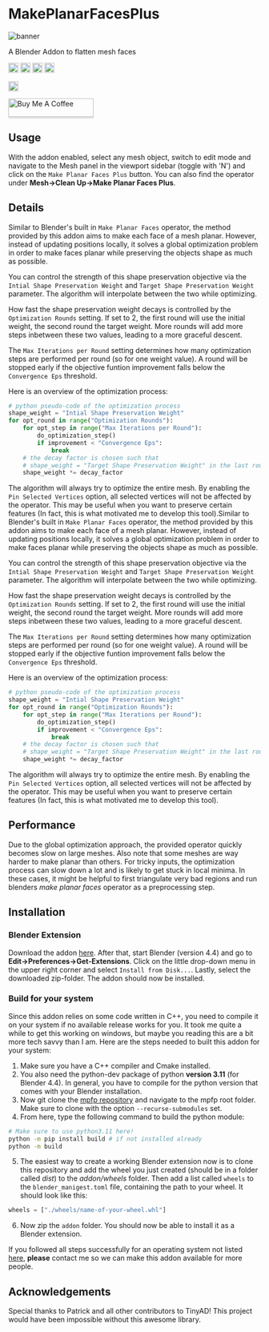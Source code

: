 # MakePlanarFacesPlus

![banner](images/MakePlanarFacesPlusBanner.png)

A Blender Addon to flatten mesh faces

<a href="https://www.github.com/AntonFlorey/MakePlanarFacesPlus/releases"><img src="https://img.shields.io/github/v/release/AntonFlorey/MakePlanarFacesPlus" alt="Badge displaying release version." style="height:20px"/></a> <a href="https://www.github.com/AntonFlorey/MakePlanarFacesPlus/releases"><img src="https://img.shields.io/github/downloads/AntonFlorey/MakePlanarFacesPlus/total.svg" alt="Repo total downloads count." style="height:20px"/></a> <a href="https://github.com/AntonFlorey/MakePlanarFacesPlus/blob/main/LICENSE"><img src="https://img.shields.io/github/license/AntonFlorey/MakePlanarFacesPlus" alt="Badge displaying license." style="height:20px"/></a> <a href="https://github.com/AntonFlorey/MakePlanarFacesPlus"><img src="https://img.shields.io/github/stars/AntonFlorey/MakePlanarFacesPlus?style=social" alt="Badge displaying count of GitHub stars." style="height:20px"/></a>

<a href="https://github.com/patr-schm/TinyAD"><img src="https://img.shields.io/badge/Powered%20by-TinyAD-blue" alt="Badge referencing TinyAD." style="height:20px"/></a>

<a href="https://buymeacoffee.com/antonflorei" target="_blank"><img src="https://www.buymeacoffee.com/assets/img/custom_images/yellow_img.png" alt="Buy Me A Coffee" style="height: 37px !important;width: 170px !important;box-shadow: 0px 3px 2px 0px rgba(190, 190, 190, 0.5) !important;-webkit-box-shadow: 0px 3px 2px 0px rgba(190, 190, 190, 0.5) !important;" ></a>

## Usage
With the addon enabled, select any mesh object, switch to edit mode and navigate to the Mesh panel in the viewport sidebar (toggle with 'N') and click on the `Make Planar Faces Plus` button. You can also find the operator under **Mesh->Clean Up->Make Planar Faces Plus**.

## Details
Similar to Blender's built in `Make Planar Faces` operator, the method provided by this addon aims to make each face of a mesh planar. However, instead of updating positions locally, it solves a global optimization problem in order to make faces planar while preserving the objects shape as much as possible.

You can control the strength of this shape preservation objective via the `Intial Shape Preservation Weight` and `Target Shape Preservation Weight` parameter. The algorithm will interpolate between the two while optimizing. 

How fast the shape preservation weight decays is controlled by the `Optimization Rounds` setting. If set to 2, the first round will use the initial weight, the second round the target weight. More rounds will add more steps inbetween these two values, leading to a more graceful descent. 

The `Max Iterations per Round` setting determines how many optimization steps are performed per round (so for one weight value). A round will be stopped early if the objective funtion improvement falls below the `Convergence Eps` threshold. 

Here is an overview of the optimization process:

```python
# python pseudo-code of the optimization process
shape_weight = "Intial Shape Preservation Weight"
for opt_round in range("Optimization Rounds"):
    for opt_step in range("Max Iterations per Round"):
        do_optimization_step()
        if improvement < "Convergence Eps":
            break
    # the decay factor is chosen such that
    # shape_weight = "Target Shape Preservation Weight" in the last round
    shape_weight *= decay_factor
```

The algorithm will always try to optimize the entire mesh. By enabling the `Pin Selected Vertices` option, all selected vertices will not be affected by the operator. This may be useful when you want to preserve certain features (In fact, this is what motivated me to develop this tool).Similar to Blender's built in `Make Planar Faces` operator, the method provided by this addon aims to make each face of a mesh planar. However, instead of updating positions locally, it solves a global optimization problem in order to make faces planar while preserving the objects shape as much as possible.

You can control the strength of this shape preservation objective via the `Intial Shape Preservation Weight` and `Target Shape Preservation Weight` parameter. The algorithm will interpolate between the two while optimizing. 

How fast the shape preservation weight decays is controlled by the `Optimization Rounds` setting. If set to 2, the first round will use the initial weight, the second round the target weight. More rounds will add more steps inbetween these two values, leading to a more graceful descent. 

The `Max Iterations per Round` setting determines how many optimization steps are performed per round (so for one weight value). A round will be stopped early if the objective funtion improvement falls below the `Convergence Eps` threshold. 

Here is an overview of the optimization process:

```python
# python pseudo-code of the optimization process
shape_weight = "Intial Shape Preservation Weight"
for opt_round in range("Optimization Rounds"):
    for opt_step in range("Max Iterations per Round"):
        do_optimization_step()
        if improvement < "Convergence Eps":
            break
    # the decay factor is chosen such that
    # shape_weight = "Target Shape Preservation Weight" in the last round
    shape_weight *= decay_factor
```

The algorithm will always try to optimize the entire mesh. By enabling the `Pin Selected Vertices` option, all selected vertices will not be affected by the operator. This may be useful when you want to preserve certain features (In fact, this is what motivated me to develop this tool).

## Performance
Due to the global optimization approach, the provided operator quickly becomes slow on large meshes. Also note that some meshes are way harder to make planar than others. For tricky inputs, the optimization process can slow down a lot and is likely to get stuck in local minima. In these cases, it might be helpful to first triangulate very bad regions and run blenders *make planar faces* operator as a preprocessing step.

## Installation
### Blender Extension
Download the addon [here](https://github.com/AntonFlorey/MakePlanarFacesPlus/releases). After that, start Blender (version 4.4) and go to  
 **Edit->Preferences->Get-Extensions**. Click on the little drop-down menu in the upper right corner and select `Install from Disk...`. Lastly, select the downloaded zip-folder. The addon should now be installed.

### Build for your system
Since this addon relies on some code written in C++, you need to compile it on your system if no available release works for you. It took me quite a while to get this working on windows, but maybe you reading this are a bit more tech savvy than I am. Here are the steps needed to built this addon for your system:

1. Make sure you have a C++ compiler and Cmake installed. 
2. You also need the python-dev package of python **version 3.11** (for Blender 4.4). In general, you have to compile for the python version that comes with your Blender installation.
3. Now git clone the [mpfp repository](https://github.com/AntonFlorey/mpfp) and navigate to the mpfp root folder. Make sure to clone with the option `--recurse-submodules` set.
4. From here, type the following command to build the python module:
```bash
# Make sure to use python3.11 here!
python -m pip install build # if not installed already
python -m build
```
5. The easiest way to create a working Blender extension now is to clone this repository and add the wheel you just created (should be in a folder called *dist*) to the *addon/wheels* folder. Then add a list called `wheels` to the `blender_manigest.toml` file, containing the path to your wheel. It should look like this:

```python
wheels = ["./wheels/name-of-your-wheel.whl"]
```
6. Now zip the `addon` folder. You should now be able to install it as a Blender extension.

If you followed all steps successfully for an operating system not listed [here](https://github.com/AntonFlorey/MakePlanarFacesPlus/releases), **please** contact me so we can make this addon available for more people.

## Acknowledgements
Special thanks to Patrick and all other contributors to TinyAD! This project would have been impossible without this awesome library.
